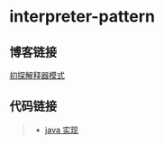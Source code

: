 # interpreter-pattern

## 博客链接

[初探解释器模式](http://chenzeping.com/design-pattern/2018-11-20-interpreter/)

## 代码链接

>- [java 实现](./java/InterpreterClient.java)

